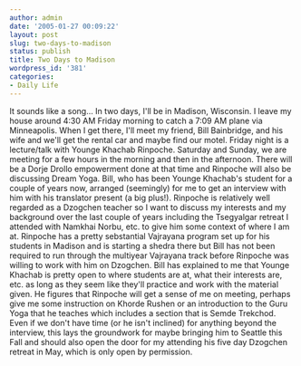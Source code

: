 ```yaml
---
author: admin
date: '2005-01-27 00:09:22'
layout: post
slug: two-days-to-madison
status: publish
title: Two Days to Madison
wordpress_id: '381'
categories:
- Daily Life
---
```


It sounds like a song... In two days, I'll be in Madison, Wisconsin. I
leave my house around 4:30 AM Friday morning to catch a 7:09 AM plane
via Minneapolis. When I get there, I'll meet my friend, Bill Bainbridge,
and his wife and we'll get the rental car and maybe find our motel.
Friday night is a lecture/talk with Younge Khachab Rinpoche. Saturday
and Sunday, we are meeting for a few hours in the morning and then in
the afternoon. There will be a Dorje Drollo empowerment done at that
time and Rinpoche will also be discussing Dream Yoga. Bill, who has been
Younge Khachab's student for a couple of years now, arranged (seemingly)
for me to get an interview with him with his translator present (a big
plus!). Rinpoche is relatively well regarded as a Dzogchen teacher so I
want to discuss my interests and my background over the last couple of
years including the Tsegyalgar retreat I attended with Namkhai Norbu,
etc. to give him some context of where I am at. Rinpoche has a pretty
sebstantial Vajrayana program set up for his students in Madison and is
starting a shedra there but Bill has not been required to run through
the multiyear Vajrayana track before Rinpoche was willing to work with
him on Dzogchen. Bill has explained to me that Younge Khachab is pretty
open to where students are at, what their interests are, etc. as long as
they seem like they'll practice and work with the material given. He
figures that Rinpoche will get a sense of me on meeting, perhaps give me
some instruction on Khorde Rushen or an introduction to the Guru Yoga
that he teaches which includes a section that is Semde Trekchod. Even if
we don't have time (or he isn't inclined) for anything beyond the
interview, this lays the groundwork for maybe bringing him to Seattle
this Fall and should also open the door for my attending his five day
Dzogchen retreat in May, which is only open by permission.
